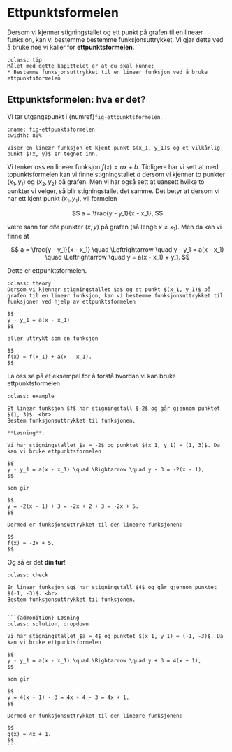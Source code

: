 # Ettpunktsformelen

Dersom vi kjenner stigningstallet og ett punkt på grafen til en lineær funksjon, kan vi bestemme bestemme funksjonsuttrykket. Vi gjør dette ved å bruke noe vi kaller for **ettpunktsformelen**. 


```{admonition} Læringsmål: ettpunktsformelen
:class: tip
Målet med dette kapittelet er at du skal kunne:
* Bestemme funksjonsuttrykket til en lineær funksjon ved å bruke ettpunktsformelen
```

## Ettpunktsformelen: hva er det?

Vi tar utgangspunkt i {numref}`fig-ettpunktsformelen`. 

```{figure} ./figurer/teori/ettpunktsformelen.svg
:name: fig-ettpunktsformelen
:width: 80%

Viser en lineær funksjon et kjent punkt $(x_1, y_1)$ og et vilkårlig punkt $(x, y)$ er tegnet inn.
```

Vi tenker oss en lineær funksjon $f(x) = ax + b$. Tidligere har vi sett at med topunktsformelen kan vi finne stigningstallet $a$ dersom vi kjenner to punkter $(x_1, y_1)$ og $(x_2, y_2)$ på grafen.
Men vi har også sett at uansett hvilke to punkter vi velger, så blir stigningstallet det samme. Det betyr at dersom vi har ett kjent punkt $(x_1, y_1)$, vil formelen

$$
a = \frac{y - y_1}{x - x_1},
$$

være sann for *alle* punkter $(x, y)$ på grafen (så lenge $x \neq x_1$). Men da kan vi finne at 

$$
a = \frac{y - y_1}{x - x_1} \quad \Leftrightarrow \quad y - y_1 = a(x - x_1) \quad \Leftrightarrow \quad y = a(x - x_1) + y_1.
$$

Dette er ettpunktsformelen.

```{admonition} Ettpunktsformelen
:class: theory
Dersom vi kjenner stigningstallet $a$ og et punkt $(x_1, y_1)$ på grafen til en lineær funksjon, kan vi bestemme funksjonsuttrykket til funksjonen ved hjelp av ettpunktsformelen

$$
y - y_1 = a(x - x_1)
$$

eller uttrykt som en funksjon

$$
f(x) = f(x_1) + a(x - x_1). 
$$
```

La oss se på et eksempel for å forstå hvordan vi kan bruke ettpunktsformelen.

```{admonition} Eksempel 1: ettpunktsformelen
:class: example

Et lineær funksjon $f$ har stigningstall $-2$ og går gjennom punktet $(1, 3)$. <br>
Bestem funksjonsuttrykket til funksjonen.

**Løsning**:

Vi har stigningstallet $a = -2$ og punktet $(x_1, y_1) = (1, 3)$. Da kan vi bruke ettpunktsformelen

$$
y - y_1 = a(x - x_1) \quad \Rightarrow \quad y - 3 = -2(x - 1),
$$

som gir

$$
y = -2(x - 1) + 3 = -2x + 2 + 3 = -2x + 5.
$$

Dermed er funksjonsuttrykket til den lineære funksjonen:

$$
f(x) = -2x + 5.
$$
```

Og så er det **din tur**!

````{admonition} Underveisoppgave 1
:class: check

En lineær funksjon $g$ har stigningstall $4$ og går gjennom punktet $(-1, -3)$. <br> 
Bestem funksjonsuttrykket til funksjonen.


```{admonition} Løsning
:class: solution, dropdown

Vi har stigningstallet $a = 4$ og punktet $(x_1, y_1) = (-1, -3)$. Da kan vi bruke ettpunktsformelen

$$
y - y_1 = a(x - x_1) \quad \Rightarrow \quad y + 3 = 4(x + 1),
$$

som gir

$$
y = 4(x + 1) - 3 = 4x + 4 - 3 = 4x + 1.
$$

Dermed er funksjonsuttrykket til den lineære funksjonen:

$$
g(x) = 4x + 1.
$$
```

````